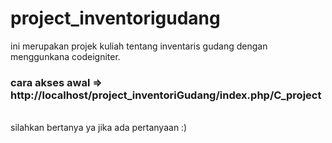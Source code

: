 # project_inventorigudang
ini merupakan projek kuliah tentang inventaris gudang dengan menggunkana codeigniter.<br>
<h3>cara akses awal => http://localhost/project_inventoriGudang/index.php/C_project </h3>
<br>silahkan bertanya ya jika ada pertanyaan :)
